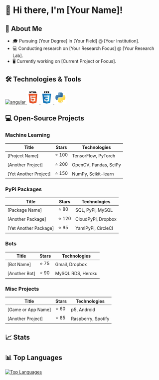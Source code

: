 # 👋 Hi there, I'm [Your Name]!

## 📖 About Me
- 🎓 Pursuing [Your Degree] in [Your Field] @ [Your Institution].
- 💻 Conducting research on [Your Research Focus] @ [Your Research Lab].
- 🖥️ Currently working on [Current Project or Focus].

## 🛠️ Technologies & Tools
<p align="left">
  <a href="https://angular.io" target="_blank" rel="noreferrer">
    <img src="https://angular.io/assets/images/logos/angular/angular.svg" alt="angular" width="40" height="40"/>
  </a>
  <a href="https://www.w3schools.com/html/" target="_blank" rel="noreferrer">
    <img src="https://raw.githubusercontent.com/devicons/devicon/master/icons/html5/html5-original-wordmark.svg" alt="html5" width="40" height="40"/>
  </a>
  <a href="https://www.w3schools.com/css/" target="_blank" rel="noreferrer">
    <img src="https://raw.githubusercontent.com/devicons/devicon/master/icons/css3/css3-original-wordmark.svg" alt="css3" width="40" height="40"/>
  </a>
  <a href="https://www.python.org" target="_blank" rel="noreferrer">
    <img src="https://raw.githubusercontent.com/devicons/devicon/master/icons/python/python-original.svg" alt="python" width="40" height="40"/>
  </a>
  <!-- Add more technologies and tools as needed -->
</p>

## 💻 Open-Source Projects

### Machine Learning
| Title                    | Stars | Technologies               |
|--------------------------|-------|----------------------------|
| [Project Name]           | ⭐️ 100| TensorFlow, PyTorch        |
| [Another Project]        | ⭐️ 200| OpenCV, Pandas, SciPy      |
| [Yet Another Project]    | ⭐️ 150| NumPy, Scikit-learn        |

### PyPi Packages
| Title                    | Stars | Technologies               |
|--------------------------|-------|----------------------------|
| [Package Name]           | ⭐️ 80 | SQL, PyPi, MySQL           |
| [Another Package]        | ⭐️ 120| CloudPyPi, Dropbox         |
| [Yet Another Package]    | ⭐️ 95 | YamlPyPi, CircleCI         |

### Bots
| Title                    | Stars | Technologies               |
|--------------------------|-------|----------------------------|
| [Bot Name]               | ⭐️ 75 | Gmail, Dropbox             |
| [Another Bot]            | ⭐️ 90 | MySQL RDS, Heroku          |

### Misc Projects
| Title                    | Stars | Technologies               |
|--------------------------|-------|----------------------------|
| [Game or App Name]       | ⭐️ 60 | p5, Android                |
| [Another Project]        | ⭐️ 85 | Raspberry, Spotify         |

## 📈 Stats
## 📊 Top Languages
[![Top Languages](https://github-readme-stats.vercel.app/api/top-langs/?username=Vishnu8299&langs_count=20&layout=compact)](https://github.com/Vishnu8299)



